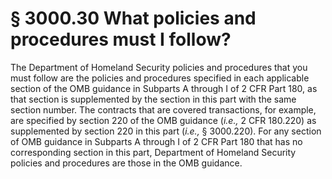 # § 3000.30   What policies and procedures must I follow?

The Department of Homeland Security policies and procedures that you must follow are the policies and procedures specified in each applicable section of the OMB guidance in Subparts A through I of 2 CFR Part 180, as that section is supplemented by the section in this part with the same section number. The contracts that are covered transactions, for example, are specified by section 220 of the OMB guidance (*i.e.,* 2 CFR 180.220) as supplemented by section 220 in this part (*i.e.,* § 3000.220). For any section of OMB guidance in Subparts A through I of 2 CFR Part 180 that has no corresponding section in this part, Department of Homeland Security policies and procedures are those in the OMB guidance.




